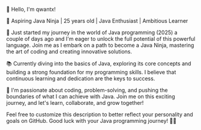 👋 Hello, I'm qwantx!

🚀 Aspiring Java Ninja | 25 years old | Java Enthusiast | Ambitious Learner

🌱 Just started my journey in the world of Java programming (2025) a couple of days ago and I'm eager to unlock the full potential of this powerful language. Join me as I embark on a path to become a Java Ninja, mastering the art of coding and creating innovative solutions.

📚 Currently diving into the basics of Java, exploring its core concepts and building a strong foundation for my programming skills. I believe that continuous learning and dedication are the keys to success.

🌟 I'm passionate about coding, problem-solving, and pushing the boundaries of what I can achieve with Java. Join me on this exciting journey, and let's learn, collaborate, and grow together!

Feel free to customize this description to better reflect your personality and goals on GitHub. Good luck with your Java programming journey! 🚀🔥
